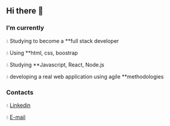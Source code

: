 ## Hi there 👋


### I’m currently

:droplet: Studying to become a **full stack developer

:droplet: Using **html, css, boostrap

:droplet: Studying **Javascript, React, Node.js

:droplet: developing a real web application using agile **methodologies


### Contacts

:droplet: [Linkedin](https://www.linkedin.com/in/manfredi-orlando-b7029a142/)

:droplet: [E-mail](mailto:manfrediorlando@yahoo.it)


